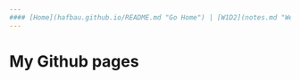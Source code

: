 ```yaml
---
#### [Home](hafbau.github.io/README.md "Go Home") | [W1D2](notes.md "Week One Day Two")
---
```



# My Github pages